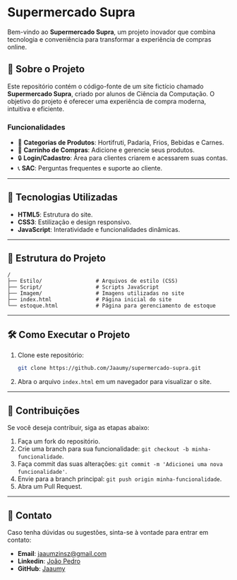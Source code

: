 # Supermercado Supra

Bem-vindo ao **Supermercado Supra**, um projeto inovador que combina tecnologia e conveniência para transformar a experiência de compras online.

## 🌟 Sobre o Projeto

Este repositório contém o código-fonte de um site fictício chamado **Supermercado Supra**, criado por alunos de Ciência da Computação. O objetivo do projeto é oferecer uma experiência de compra moderna, intuitiva e eficiente.

### **Funcionalidades**
- 🌱 **Categorias de Produtos**: Hortifruti, Padaria, Frios, Bebidas e Carnes.
- 🛒 **Carrinho de Compras**: Adicione e gerencie seus produtos.
- 🔒 **Login/Cadastro**: Área para clientes criarem e acessarem suas contas.
- 📞 **SAC**: Perguntas frequentes e suporte ao cliente.

---

## 🚀 Tecnologias Utilizadas

- **HTML5**: Estrutura do site.
- **CSS3**: Estilização e design responsivo.
- **JavaScript**: Interatividade e funcionalidades dinâmicas.

---

## 📂 Estrutura do Projeto

```
/
├── Estilo/                 # Arquivos de estilo (CSS)
├── Script/                 # Scripts JavaScript
├── Imagem/                 # Imagens utilizadas no site
├── index.html              # Página inicial do site
└── estoque.html            # Página para gerenciamento de estoque
```

---

## 🛠️ Como Executar o Projeto

1. Clone este repositório:
   ```bash
   git clone https://github.com/Jaaumy/supermercado-supra.git
   ```
2. Abra o arquivo `index.html` em um navegador para visualizar o site.

---

## 🤝 Contribuições

Se você deseja contribuir, siga as etapas abaixo:

1. Faça um fork do repositório.
2. Crie uma branch para sua funcionalidade: `git checkout -b minha-funcionalidade`.
3. Faça commit das suas alterações: `git commit -m 'Adicionei uma nova funcionalidade'`.
4. Envie para a branch principal: `git push origin minha-funcionalidade`.
5. Abra um Pull Request.

---

## 💬 Contato

Caso tenha dúvidas ou sugestões, sinta-se à vontade para entrar em contato:

- **Email**: jaaumzinsz@gmail.com
- **Linkedin**: [João Pedro](www.linkedin.com/in/joão-pedrooz)
- **GitHub**: [Jaaumy](https://github.com/Jaaumy)
